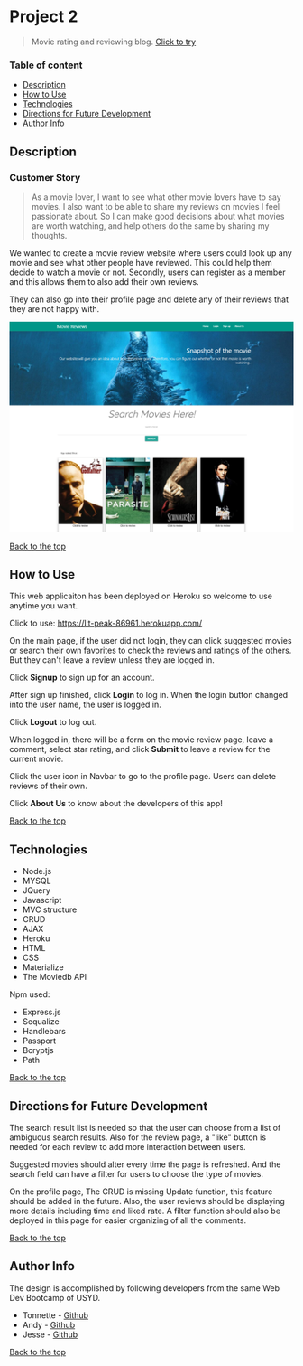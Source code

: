 # Project 2

>Movie rating and reviewing blog.
[Click to try](https://lit-peak-86961.herokuapp.com/)


### Table of content

- [Description](##Description)
- [How to Use](##How-to-Use)
- [Technologies](##Technologies)
- [Directions for Future Development](##Directions-for-Future-Development)
- [Author Info](##Author-Info)



## Description

### Customer Story
>As a movie lover, I want to see what other movie lovers have to say movies.
I also want to be able to share my reviews on movies I feel passionate about.
So I can make good decisions about what movies are worth watching,
and help others do the same by sharing my thoughts.

We wanted to create a movie review website where users could look up any movie and see what other people have reviewed. This could help them decide to watch a movie or not.
Secondly, users can register as a member and this allows them to also add their own reviews. 

They can also go into their profile page and delete any of their reviews that they are not happy with.

![MovieReview homepage](assets/img/homepage.png)


[Back to the top](#Project-2)



## How to Use

This web applicaiton has been deployed on Heroku so welcome to use anytime you want.

Click to use: https://lit-peak-86961.herokuapp.com/

On the main page, if the user did not login, they can click suggested movies or search their own favorites to check the reviews and ratings of the others. But they can't leave a review unless they are logged in.

Click **Signup** to sign up for an account. 

After sign up finished, click **Login** to log in. When the login button changed into the user name, the user is logged in. 

Click **Logout** to log out.

When logged in, there will be a form on the movie review page, leave a comment, select star rating, and click **Submit** to leave a review for the current movie.

Click the user icon in Navbar to go to the profile page. Users can delete reviews of their own.

Click **About Us** to know about the developers of this app!

[Back to the top](#Project-2)



## Technologies

- Node.js
- MYSQL
- JQuery
- Javascript
- MVC structure
- CRUD
- AJAX
- Heroku
- HTML
- CSS
- Materialize
- The Moviedb API 

Npm used:

- Express.js
- Sequalize
- Handlebars
- Passport
- Bcryptjs
- Path

[Back to the top](#Project-2)



## Directions for Future Development

The search result list is needed so that the user can choose from a list of ambiguous search results. Also for the review page, a "like" button is needed for each review to add more interaction between users.

Suggested movies should alter every time the page is refreshed. And the search field can have a filter for users to choose the type of movies.

On the profile page, The CRUD is missing Update function, this feature should be added in the future. Also, the user reviews should be displaying more details including time and liked rate. A filter function should also be deployed in this page for easier organizing of all the comments.


[Back to the top](#Project-2)



## Author Info

The design is accomplished by following developers from the same Web Dev Bootcamp of USYD.

- Tonnette - [Github](https://github.com/Tonnette)
- Andy - [Github](https://github.com/AndyYuan-Oni)
- Jesse - [Github](https://github.com/mjg1)

[Back to the top](#Project-2)


